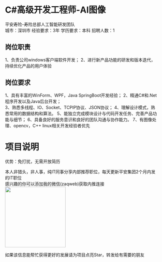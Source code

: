 # C#高级开发工程师-AI图像
平安寿险-寿险总部人工智能研发团队  
城市：深圳市 经验要求：3年 学历要求：本科  招聘人数：1

## 岗位职责
1、负责公司windows客户端软件开发；
   2、进行新产品功能的研发和版本迭代，持续优化产品的用户体验

## 岗位要求
1、具有丰富的WinForm、WPF，Java SpringBoot开发经验； 
   2、精通C#和.Net程序开发以及Java后台开发；  
   3、熟悉多线程、IO、Socket、TCPIP协议、JSON协议；
   4、理解设计模式，熟悉常用的数据结构和算法。
   5、能独立完成模块设计与代码开发任务、完善产品功能与细节； 
   6、具备良好的服务意识和良好的团队沟通与协作能力。
   7、有图像处理、opencv，C++ linux相关开发经验者优先

# 项目说明

优势：免打扰，无需开放简历

本人非猎头，非人事，纯IT同事分享内部推荐职位，每天更新平安集团2个月内发的IT职位  
感兴趣的你可以添加我的微信(zaqweb)获取内推连接  
<img src="https://github.com/zaqweb/PA-IT-JOBS/blob/master/WechatICode.jpeg"  height="200" width="200">

如果该信息能帮忙获得更好的发展请为项目点亮Star，转发给有需要的朋友




